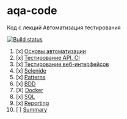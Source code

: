 # aqa-code
Код с лекций Автоматизация тестирования

[![Build status](https://ci.appveyor.com/api/projects/status/1afu7v1ghb1grbw4?svg=true)](https://ci.appveyor.com/project/Vemant/qamid-66-vemant-autotesting-4-2-3)

1. [x] [Основы автоматизации](basics/)
1. [x] [Тестирование API, CI](api-ci/)
1. [x] [Тестирование веб-интерфейсов](web/)
1. [x] [Selenide](selenide/)
1. [x] [Patterns](patterns/)
1. [x] [BDD](bdd/)
1. [X] [Docker](docker/)
1. [x] [SQL](sql/)
1. [x] [Reporting](reporting/)
1. [ ] [Summary](summary/)

